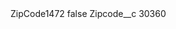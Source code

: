 <?xml version="1.0" encoding="UTF-8"?>
<CustomMetadata xmlns="http://soap.sforce.com/2006/04/metadata" xmlns:xsi="http://www.w3.org/2001/XMLSchema-instance" xmlns:xsd="http://www.w3.org/2001/XMLSchema">
    <label>ZipCode1472</label>
    <protected>false</protected>
    <values>
        <field>Zipcode__c</field>
        <value xsi:type="xsd:string">30360</value>
    </values>
</CustomMetadata>
